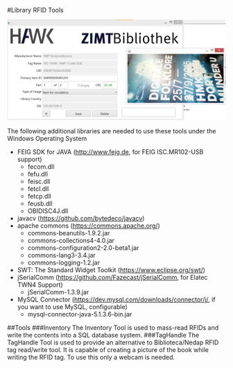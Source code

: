 #Library RFID Tools

![TagHandle](https://raw.githubusercontent.com/je4/Library-RFID-Tools/master/screenshot/TagHandle-01.png)

The following additional libraries are needed to use these tools under the Windows Operating System
* FEIG SDK for JAVA (http://www.feig.de, for FEIG ISC.MR102-USB support) 
  * fecom.dll
  * fefu.dll
  * feisc.dll
  * fetcl.dll
  * fetcp.dll
  * feusb.dll
  * OBIDISC4J.dll
* javacv (https://github.com/bytedeco/javacv)
* apache commons (https://commons.apache.org/)
  * commons-beanutils-1.9.2.jar
  * commons-collections4-4.0.jar
  * commons-configuration2-2.0-beta1.jar
  * commons-lang3-3.4.jar
  * commons-logging-1.2.jar
* SWT: The Standard Widget Toolkit (https://www.eclipse.org/swt/)
* jSerialComm (https://github.com/Fazecast/jSerialComm, for Elatec TWN4 Support)
  * jSerialComm-1.3.9.jar
* MySQL Connector (https://dev.mysql.com/downloads/connector/j/, if you want to use MySQL, configurable)
  * mysql-connector-java-5.1.3.6-bin.jar

##Tools
###Inventory
The Inventory Tool is used to mass-read RFIDs and write the contents into a SQL database system.
###TagHandle
The TagHandle Tool is used to provide an alternative to Biblioteca/Nedap RFID tag read/write tool. It is capable of creating a picture of the book while writing the RFID tag. To use this only a webcam is needed.

  